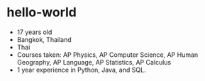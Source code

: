 # hello-world
- 17 years old
- Bangkok, Thailand
- Thai
- Courses taken: AP Physics, AP Computer Science, AP Human Geography, AP Language, AP Statistics, AP Calculus
- 1 year experience in Python, Java, and SQL.
